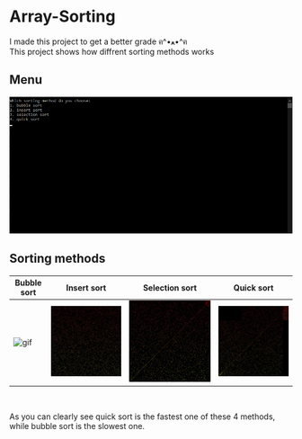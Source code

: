 # Array-Sorting
I made this project to get a better grade ฅ^•ﻌ•^ฅ <br>
This project shows how diffrent sorting methods works

## Menu

![image](https://github.com/domus55/Array-Sorting/blob/master/Images/Menu.png)

## Sorting methods

|Bubble sort|Insert sort|Selection sort|Quick sort|
|-----------|-----------|--------------|----------|
|![gif](https://github.com/domus55/Array-Sorting/blob/master/Images/Bubble-sort.gif)|![gif](https://github.com/domus55/Array-Sorting/blob/master/Images/Insert-sort.gif)|![gif](https://github.com/domus55/Array-Sorting/blob/master/Images/Selection-sort.gif)|![gif](https://github.com/domus55/Array-Sorting/blob/master/Images/Quick-sort.gif)

<br>

As you can clearly see quick sort is the fastest one of these 4 methods, while bubble sort is the slowest one.
